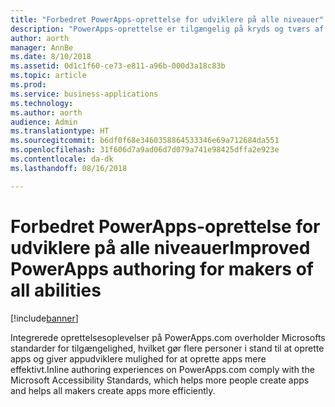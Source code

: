 ```yaml
---
title: "Forbedret PowerApps-oprettelse for udviklere på alle niveauer"
description: "PowerApps-oprettelse er tilgængelig på kryds og tværs af alle oplevelser integreret på PowerApps.com"
author: aorth
manager: AnnBe
ms.date: 8/10/2018
ms.assetid: 0d1c1f60-ce73-e811-a96b-000d3a18c83b
ms.topic: article
ms.prod: 
ms.service: business-applications
ms.technology: 
ms.author: aorth
audience: Admin
ms.translationtype: HT
ms.sourcegitcommit: b6df0f68e3460358864533346e69a712684da551
ms.openlocfilehash: 31f606d7a9ad06d7d079a741e98425dffa2e923e
ms.contentlocale: da-dk
ms.lasthandoff: 08/16/2018

---
```

# <a name="improved-powerapps-authoring-for-makers-of-all-abilities"></a><span data-ttu-id="d57d9-103">Forbedret PowerApps-oprettelse for udviklere på alle niveauer</span><span class="sxs-lookup"><span data-stu-id="d57d9-103">Improved PowerApps authoring for makers of all abilities</span></span>


[!include[banner](../../includes/banner.md)]

<span data-ttu-id="d57d9-104">Integrerede oprettelsesoplevelser på PowerApps.com overholder Microsofts standarder for tilgængelighed, hvilket gør flere personer i stand til at oprette apps og giver appudviklere mulighed for at oprette apps mere effektivt.</span><span class="sxs-lookup"><span data-stu-id="d57d9-104">Inline authoring experiences on PowerApps.com comply with the Microsoft Accessibility Standards, which helps more people create apps and helps all makers create apps more efficiently.</span></span>


